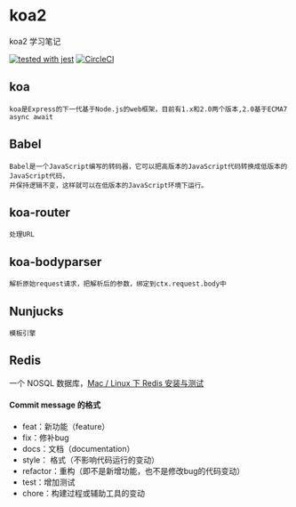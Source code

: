 # koa2
koa2 学习笔记

[![tested with jest](https://img.shields.io/badge/tested_with-jest-99424f.svg)](https://github.com/facebook/jest) 
[![CircleCI](https://img.shields.io/circleci/project/github/RedSparr0w/node-csgo-parser.svg)](https://github.com/Kennytian/koa2Demo1)

## koa
    koa是Express的下一代基于Node.js的web框架，目前有1.x和2.0两个版本,2.0基于ECMA7  async await

## Babel
    Babel是一个JavaScript编写的转码器，它可以把高版本的JavaScript代码转换成低版本的JavaScript代码，
    并保持逻辑不变，这样就可以在低版本的JavaScript环境下运行。

## koa-router 
    处理URL
## koa-bodyparser
    解析原始request请求，把解析后的参数，绑定到ctx.request.body中
## Nunjucks
    模板引擎

## Redis
一个 NOSQL 数据库，[Mac / Linux 下 Redis 安装与测试](./articles/redis.md)

#### Commit message 的格式
- feat：新功能（feature）
- fix：修补bug
- docs：文档（documentation）
- style： 格式（不影响代码运行的变动）
- refactor：重构（即不是新增功能，也不是修改bug的代码变动）
- test：增加测试
- chore：构建过程或辅助工具的变动
